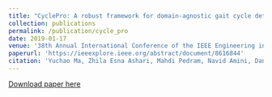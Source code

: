 ```yaml
---
title: "CyclePro: A robust framework for domain-agnostic gait cycle detection"
collection: publications
permalink: /publication/cycle_pro
date: 2019-01-17
venue: '38th Annual International Conference of the IEEE Engineering in Medicine and Biology Society (EMBC)'
paperurl: 'https://ieeexplore.ieee.org/abstract/document/8616844'
citation: 'Yuchao Ma, Zhila Esna Ashari, Mahdi Pedram, Navid Amini, Daniel Tarquinio, Kouros Nouri-Mahdavi, Mohammad Pourhomayoun, Robert D Catena, Hassan Ghasemzadeh. (2019). &quot;CyclePro: A robust framework for domain-agnostic gait cycle detection.&quot; <i>38th Annual International Conference of the IEEE Engineering in Medicine and Biology Society (EMBC)</i>.'
---
```


[Download paper here](https://github.com/mahdipedro/mpedram.github.io/blob/master/files/SmartSock_A_Wearable_Platform_for_Contex.pdf)
